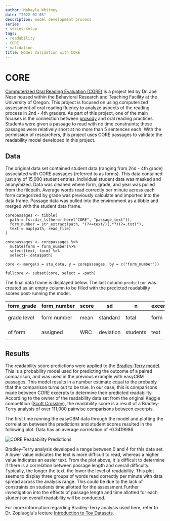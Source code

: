 ```yaml
---
author: Makayla Whitney
date: "2022-02-03"
description: model development process
series:
- series-setup
tags:
- readability
- CORE
- validation
title: Model Validation with CORE
---
```


# CORE
[Computerized Oral Reading Evaluation (CORE)](https://jnese.github.io/core-blog/about.html "Computerized Oral Reading Evaluation (CORE)") is a project led by Dr. Joe Nese housed within the Behavioral Research and Teaching Facility at the University of Oregon. This project is focused on using computerized assessment of oral reading fluency to analyze aspects of the reading process in 2nd - 4th graders. As part of this project, one of the main focuses is the connection between [prosody](https://jnese.github.io/coreprosody/ "[prosody") and oral reading practices. Students were given a passage to read with no time constraints; these passages were relatively short at no more than 5 sentences each. With the permission of researchers, this project uses CORE passages to validate the readability model developed in this project. 

## Data
The original data set contained student data (ranging from 2nd - 4th grade) associated with CORE passages (referred to as forms). This data contained just shy of 15,000 student entries. Individual student data was masked and anonymized. Data was cleaned where form, grade, and year was pulled from the filepath. Average words read correctly per minute across each form categorized by grade was previously calculate and imported into the data frame. Passage data was pulled into the environment as a tibble and merged with the student data frame. 
```
corepassages <- tibble(
  path = fs::dir_ls(here::here("CORE", "passage_text")),
  form_number = str_extract(path, "(?<=text/)(.*?)(?=.txt)"),
  text = map(path, read_file)
)

corepassages <- corepassages %>%
  mutate(form = form_number)%>% 
  select(text, form) %>% 
  select(-.data$path)

core <- merge(x = stu_data, y = corepassages, by = c("form_number"))

fullcore <- subset(core, select = -path)
```

The final data frame is displayed below. The last column `prediction` was created as an empty column to be filled with the predicted readability scores post-running the model. 

| form_grade  | form_number | score |     sd    |     n    | excerpt |     prediction    |
| ----------- | ----------- | ----- | --------- | -------- | ------- | ----------------- |
| grade level | form number | mean  | standard  | total    |  form   |  model produced   |
|   of form   | assigned    | WRC   | deviation | students |  text   |  passage level    |

## Results

The readability score predictions were applied to the [Bradley-Terry model](https://www.r-bloggers.com/2022/02/what-is-the-bradley-terry-model/ "Bradley-Terry model"). This is a probability model used for predicting the outcome of a paired comparison, and was used in the previous example with easyCBM passages. This model results in a number estimate equal to the probably that the comparison turns out to be true. In our case, this is comparisons made between CORE excerpts to determine their predicted readability. According to the owner of the readability data set from the original Kaggle competition ([Scott Crossley](https://www.kaggle.com/c/commonlitreadabilityprize/discussion/240423 "Scott Crossley")), the readability score is a result of a Bradley-Terry analysis of over 111,000 pairwise comparisons between excerpts.

The first time running the easyCBM data through the model and plotting the correlation between the predictions and student scores resulted in the following plot. Data has an average correlation of -0.3419986. 

![CORE Readability Predictions](/Plots/corepredictions.png)

Bradley-Terry analysis developed a range between 0 and 4 for this data set. A lower value indicates the text is more difficult to read, whereas a higher value indicates an easier text. From the plot above, it is difficult to determine if there is a correlation between passage length and overall difficulty. Typically, the longer the text, the lower the level of readability. This plot seems to display three groups of words read correctly per minute with data spread across the analysis range. This could be due to the lack of constraints on students time allotted for the assessment.Further investigation into the effects of passage length and time allotted for each student on overall readability will be conducted. 

For more information regarding Bradley-Terry analysis used here, refer to Dr. Zopluoglu's lecture [Introduction to Toy Datasets](https://ml-21.netlify.app/notes/lecture-1a.html "Introduction to Toy Datasets").